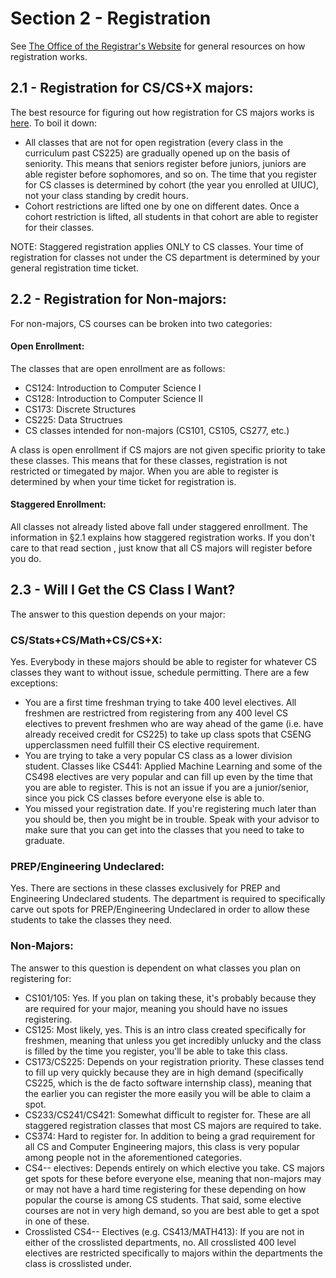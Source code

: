 # Section 2 - Registration

See [The Office of the Registrar's Website](https://registrar.illinois.edu/registration/) for general resources on how registration works.

## 2.1 - Registration for CS/CS+X majors:
The best resource for figuring out how registration for CS majors works is [here](https://cs.illinois.edu/academics/undergraduate/registration/cs-course-restrictions-enrollment-caps). To boil it down:

* All classes that are not for open registration (every class in the curriculum past CS225) are gradually opened up on the basis of seniority. This means that seniors register before juniors, juniors are able register before sophomores, and so on. The time that you register for CS classes is determined by cohort (the year you enrolled at UIUC), not your class standing by credit hours.
* Cohort restrictions are lifted one by one on different dates. Once a cohort restriction is lifted, all students in that cohort are able to register for their classes.

NOTE: Staggered registration applies ONLY to CS classes. Your time of registration for classes not under the CS department is determined by your general registration time ticket.

## 2.2 - Registration for Non-majors:
For non-majors, CS courses can be broken into two categories:

#### Open Enrollment:
The classes that are open enrollment are as follows:
* CS124: Introduction to Computer Science I
* CS128: Introduction to Computer Science II
* CS173: Discrete Structures
* CS225: Data Structrues
* CS classes intended for non-majors (CS101, CS105, CS277, etc.)

A class is open enrollment if CS majors are not given specific priority to take these classes. This means that for these classes, registration is not restricted or timegated by major. When you are able to register is determined by when your time ticket for registration is.

#### Staggered Enrollment:

All classes not already listed above fall under staggered enrollment. The information in §2.1 explains how staggered registration works. If you don't care to that read section , just know that all CS majors will register before you do.

## 2.3 - Will I Get the CS Class I Want?

The answer to this question depends on your major:

### CS/Stats+CS/Math+CS/CS+X:

Yes. Everybody in these majors should be able to register for whatever CS classes they want to without issue, schedule permitting. There are a few exceptions:
* You are a first time freshman trying to take 400 level electives. All freshmen are restrictred from registering from any 400 level CS electives to prevent freshmen who are way ahead of the game (i.e. have already received credit for CS225) to take up class spots that CSENG upperclassmen need fulfill their CS elective requirement.
* You are trying to take a very popular CS class as a lower division student. Classes like CS441: Applied Machine Learning and some of the CS498 electives are very popular and can fill up even by the time that you are able to register. This is not an issue if you are a junior/senior, since you pick CS classes before everyone else is able to.
* You missed your registration date. If you're registering much later than you should be, then you might be in trouble. Speak with your advisor to make sure that you can get into the classes that you need to take to graduate.

### PREP/Engineering Undeclared:
Yes. There are sections in these classes exclusively for PREP and Engineering Undeclared students. The department is required to specifically carve out spots for PREP/Engineering Undeclared in order to allow these students to take the classes they need.

### Non-Majors:
The answer to this question is dependent on what classes you plan on registering for:
* CS101/105: Yes. If you plan on taking these, it's probably because they are required for your major, meaning you should have no issues registering.
* CS125: Most likely, yes. This is an intro class created specifically for freshmen, meaning that unless you get incredibly unlucky and the class is filled by the time you register, you'll be able to take this class.
* CS173/CS225: Depends on your registration priority. These classes tend to fill up very quickly because they are in high demand (specifically CS225, which is the de facto software internship class), meaning that the earlier you can register the more easily you will be able to claim a spot.
* CS233/CS241/CS421: Somewhat difficult to register for. These are all staggered registration classes that most CS majors are required to take.
* CS374: Hard to register for. In addition to being a grad requirement for all CS and Computer Engineering majors, this class is very popular among people not in the aforementioned categories.
* CS4-- electives: Depends entirely on which elective you take. CS majors get spots for these before everyone else, meaning that non-majors may or may not have a hard time registering for these depending on how popular the course is among CS students. That said, some elective courses are not in very high demand, so you are best able to get a spot in one of these.
* Crosslisted CS4-- Electives (e.g. CS413/MATH413): If you are not in either of the crosslisted departments, no. All crosslisted 400 level electives are restricted specifically to majors within the departments the class is crosslisted under.
